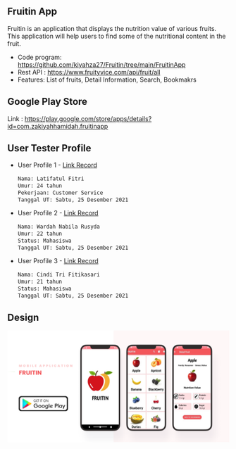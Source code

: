## Fruitin App
Fruitin is an application that displays the nutrition value of various fruits. This application will help users to find some of the nutritional content in the fruit.

  * Code program: https://github.com/kiyahza27/Fruitin/tree/main/FruitinApp
  * Rest API : https://www.fruityvice.com/api/fruit/all
  * Features: List of fruits, Detail Information, Search, Bookmakrs

## Google Play Store
Link : https://play.google.com/store/apps/details?id=com.zakiyahhamidah.fruitinapp

## User Tester Profile
 * User Profile 1 - [Link Record](https://youtu.be/24NfbzG4L8c) 
 
       Nama: Latifatul Fitri      
       Umur: 24 tahun
       Pekerjaan: Customer Service
       Tanggal UT: Sabtu, 25 Desember 2021
   
 * User Profile 2 - [Link Record](https://youtu.be/_D9ab3CKZzM)

       Nama: Wardah Nabila Rusyda
       Umur: 22 tahun
       Status: Mahasiswa
       Tanggal UT: Sabtu, 25 Desember 2021
   
 * User Profile 3 - [Link Record](https://youtu.be/3IuhyjUD9A0)
 
       Nama: Cindi Tri Fitikasari
       Umur: 21 tahun
       Status: Mahasiswa
       Tanggal UT: Sabtu, 25 Desember 2021

## Design  
![Image of UI Design](https://github.com/kiyahza27/Fruitin/blob/main/Screenshots/fruitin%20UI%20design.png)
